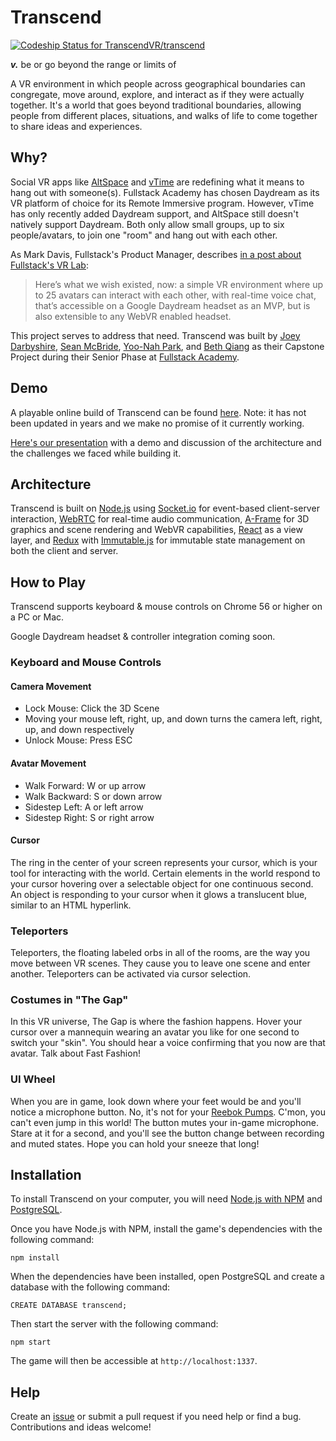 # Transcend

[ ![Codeship Status for TranscendVR/transcend](https://app.codeship.com/projects/99da1ca0-c4d2-0134-5840-0ea22bbd4aa1/status?branch=master)](https://app.codeship.com/projects/198072)

***v.*** be or go beyond the range or limits of

A VR environment in which people across geographical boundaries can congregate, move around, explore, and interact as if they were actually together. It's a world that goes beyond traditional boundaries, allowing people from different places, situations, and walks of life to come together to share ideas and experiences.

## Why?

Social VR apps like [AltSpace](https://altvr.com/) and [vTime](https://vtime.net/) are redefining what it means to hang out with someone(s). Fullstack Academy has chosen Daydream as its VR platform of choice for its Remote Immersive program. However, vTime has only recently added Daydream support, and AltSpace still doesn't natively support Daydream. Both only allow small groups, up to six people/avatars, to join one "room" and hang out with each other.

As Mark Davis, Fullstack's Product Manager, describes [in a post about Fullstack's VR Lab](https://www.fullstackacademy.com/blog/vr-lab-jan-2017):

> Here’s what we wish existed, now: a simple VR environment where up to 25 avatars can interact with each other, with real-time voice chat, that’s accessible on a Google Daydream headset as an MVP, but is also extensible to any WebVR enabled headset.

This project serves to address that need. Transcend was built by [Joey Darbyshire](https://github.com/Jmikeydarby), [Sean McBride](https://github.com/spmcbride1201), [Yoo-Nah Park](https://github.com/parky22), and [Beth Qiang](https://github.com/bethqiang) as their Capstone Project during their Senior Phase at [Fullstack Academy](https://www.fullstackacademy.com/).

## Demo

A playable online build of Transcend can be found [here](https://transcend.herokuapp.com/). Note: it has not been updated in years and we make no promise of it currently working.

[Here's our presentation](https://www.youtube.com/watch?v=I5ND_1PI77c) with a demo and discussion of the architecture and the challenges we faced while building it.

## Architecture

Transcend is built on [Node.js](https://nodejs.org/en/) using [Socket.io](http://socket.io/) for event-based client-server interaction, [WebRTC](https://webrtc.org/) for real-time audio communication, [A-Frame](https://aframe.io/) for 3D graphics and scene rendering and WebVR capabilities, [React](https://facebook.github.io/react/) as a view layer, and [Redux](http://redux.js.org/) with [Immutable.js](https://facebook.github.io/immutable-js/) for immutable state management on both the client and server.

## How to Play

Transcend supports keyboard & mouse controls on Chrome 56 or higher on a PC or Mac.

Google Daydream headset & controller integration coming soon.

### Keyboard and Mouse Controls

#### Camera Movement

* Lock Mouse: Click the 3D Scene
* Moving your mouse left, right, up, and down turns the camera left, right, up, and down respectively
* Unlock Mouse: Press ESC

#### Avatar Movement

* Walk Forward: W or up arrow
* Walk Backward: S or down arrow
* Sidestep Left: A or left arrow
* Sidestep Right: S or right arrow

#### Cursor

The ring in the center of your screen represents your cursor, which is your tool for interacting with the world. Certain elements in the world respond to your cursor hovering over a selectable object for one continuous second. An object is responding to your cursor when it glows a translucent blue, similar to an HTML hyperlink.

### Teleporters

Teleporters, the floating labeled orbs in all of the rooms, are the way you move between VR scenes. They cause you to leave one scene and enter another. Teleporters can be activated via cursor selection.

### Costumes in "The Gap"

In this VR universe, The Gap is where the fashion happens. Hover your cursor over a mannequin wearing an avatar you like for one second to switch your "skin". You should hear a voice confirming that you now are that avatar. Talk about Fast Fashion!

### UI Wheel

When you are in game, look down where your feet would be and you'll notice a microphone button. No, it's not for your [Reebok Pumps](https://en.wikipedia.org/wiki/Reebok_Pump). C'mon, you can't even jump in this world! The button mutes your in-game microphone. Stare at it for a second, and you'll see the button change between recording and muted states. Hope you can hold your sneeze that long!

## Installation

To install Transcend on your computer, you will need [Node.js with NPM](https://nodejs.org/en/download/) and [PostgreSQL](http://postgresguide.com/setup/install.html).

Once you have Node.js with NPM, install the game's dependencies with the following command:

```
npm install
```

When the dependencies have been installed, open PostgreSQL and create a database with the following command:

```
CREATE DATABASE transcend;
```

Then start the server with the following command:

```
npm start
```

The game will then be accessible at `http://localhost:1337`.

## Help

Create an [issue](https://github.com/TranscendVR/transcend/issues) or submit a pull request if you need help or find a bug. Contributions and ideas welcome!
